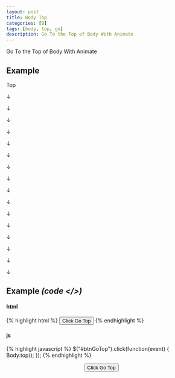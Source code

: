 ```yaml
---
layout: post
title: Body Top
categories: [B]
tags: [body, top, go]
description: Go To the Top of Body With Animate
---
```


Go To the Top of Body With Animate

## Example

Top

↓

↓

↓

↓

↓

↓

↓

↓

↓

↓

↓

↓

↓

↓

↓

↓

<style type="text/css" media="screen">
.modal-footer{
	text-align:center;!important;
}

@media screen and (max-height: 450px), (max-height: 450px) {
  .modal-footer{
		text-align:center;!important;
	}
}
</style>

<script>
function goTop(){
	Body.top();
}
</script>

## Example <i>(code </>)</i>

#### html

{% highlight html %}
<button id="btnGoTop" type="button" class="btn btn-default" >Click Go Top</button>
{% endhighlight %}

#### js

{% highlight javascript %}
$("#btnGoTop").click(function(event) {
   Body.top();
});
{% endhighlight %}

<div class="modal-footer"><button onclick="javascript:goTop()"  type="button" class="btn btn-primary"> Click Go Top </button></div>
